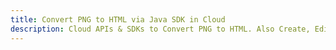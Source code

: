 ---title: Convert PNG to HTML via Java SDK in Clouddescription: Cloud APIs & SDKs to Convert PNG to HTML. Also Create, Edit & Render Microsoft Word & OpenOffice documents in the Cloud.---